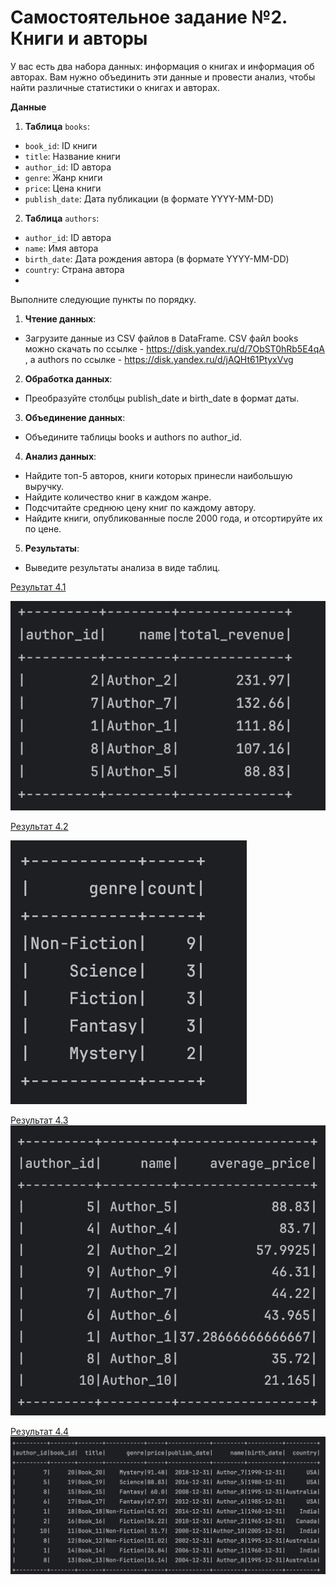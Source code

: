# Самостоятельное задание  №2. Книги и авторы
У вас есть два набора данных: информация о книгах и информация об авторах. Вам нужно объединить эти данные и провести анализ, чтобы найти различные статистики о книгах и авторах.

**Данные**  
1. **Таблица** `books`:

- `book_id`: ID книги
- `title`: Название книги
- `author_id`: ID автора
- `genre`: Жанр книги
- `price`: Цена книги
- `publish_date`: Дата публикации (в формате YYYY-MM-DD)
2. **Таблица** `authors`:

- `author_id`: ID автора
- `name`: Имя автора
- `birth_date`: Дата рождения автора (в формате YYYY-MM-DD)
- `country`: Страна автора
- 
Выполните следующие пункты по порядку. 

1. **Чтение данных**:

- Загрузите данные из CSV файлов в DataFrame. CSV файл books можно скачать по ссылке - https://disk.yandex.ru/d/7ObST0hRb5E4qA , а authors по ссылке - https://disk.yandex.ru/d/jAQHt61PtyxVvg
2. **Обработка данных**:

- Преобразуйте столбцы publish_date и birth_date в формат даты.
3. **Объединение данных**:

- Объедините таблицы books и authors по author_id.
4. **Анализ данных**:

- Найдите топ-5 авторов, книги которых принесли наибольшую выручку.
- Найдите количество книг в каждом жанре.
- Подсчитайте среднюю цену книг по каждому автору.
- Найдите книги, опубликованные после 2000 года, и отсортируйте их по цене.
5. **Результаты**:

- Выведите результаты анализа в виде таблиц.

<ins>Результат 4.1</ins>

![](img.png)

<ins>Результат 4.2</ins>

![](img_1.png)
 



<ins>Результат 4.3</ins>
![](img_2.png)


<ins>Результат 4.4</ins>
![](img_3.png)
